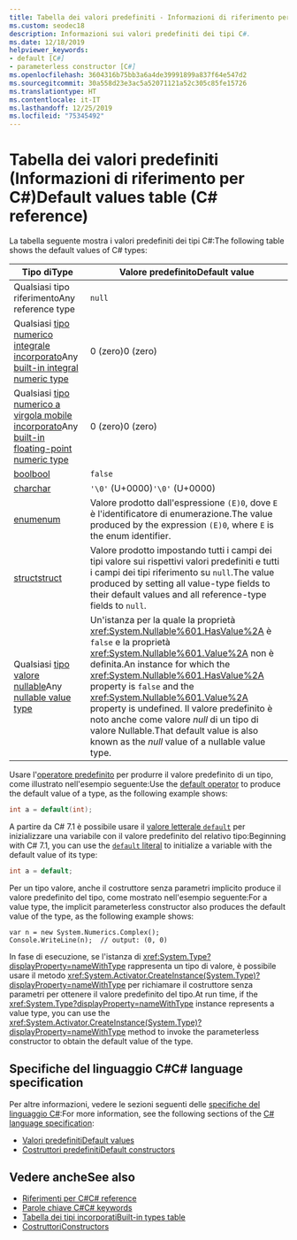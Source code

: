 ```yaml
---
title: Tabella dei valori predefiniti - Informazioni di riferimento per C#
ms.custom: seodec18
description: Informazioni sui valori predefiniti dei tipi C#.
ms.date: 12/18/2019
helpviewer_keywords:
- default [C#]
- parameterless constructor [C#]
ms.openlocfilehash: 3604316b75bb3a6a4de39991899a837f64e547d2
ms.sourcegitcommit: 30a558d23e3ac5a52071121a52c305c85fe15726
ms.translationtype: HT
ms.contentlocale: it-IT
ms.lasthandoff: 12/25/2019
ms.locfileid: "75345492"
---
```

# <a name="default-values-table-c-reference"></a><span data-ttu-id="3d1a2-103">Tabella dei valori predefiniti (Informazioni di riferimento per C#)</span><span class="sxs-lookup"><span data-stu-id="3d1a2-103">Default values table (C# reference)</span></span>

<span data-ttu-id="3d1a2-104">La tabella seguente mostra i valori predefiniti dei tipi C#:</span><span class="sxs-lookup"><span data-stu-id="3d1a2-104">The following table shows the default values of C# types:</span></span>

|<span data-ttu-id="3d1a2-105">Tipo di</span><span class="sxs-lookup"><span data-stu-id="3d1a2-105">Type</span></span>|<span data-ttu-id="3d1a2-106">Valore predefinito</span><span class="sxs-lookup"><span data-stu-id="3d1a2-106">Default value</span></span>|
|---------|------------------|
|<span data-ttu-id="3d1a2-107">Qualsiasi tipo riferimento</span><span class="sxs-lookup"><span data-stu-id="3d1a2-107">Any reference type</span></span>|`null`|
|<span data-ttu-id="3d1a2-108">Qualsiasi [tipo numerico integrale incorporato](../builtin-types/integral-numeric-types.md)</span><span class="sxs-lookup"><span data-stu-id="3d1a2-108">Any [built-in integral numeric type](../builtin-types/integral-numeric-types.md)</span></span>|<span data-ttu-id="3d1a2-109">0 (zero)</span><span class="sxs-lookup"><span data-stu-id="3d1a2-109">0 (zero)</span></span>|
|<span data-ttu-id="3d1a2-110">Qualsiasi [tipo numerico a virgola mobile incorporato](../builtin-types/floating-point-numeric-types.md)</span><span class="sxs-lookup"><span data-stu-id="3d1a2-110">Any [built-in floating-point numeric type](../builtin-types/floating-point-numeric-types.md)</span></span>|<span data-ttu-id="3d1a2-111">0 (zero)</span><span class="sxs-lookup"><span data-stu-id="3d1a2-111">0 (zero)</span></span>|
|[<span data-ttu-id="3d1a2-112">bool</span><span class="sxs-lookup"><span data-stu-id="3d1a2-112">bool</span></span>](../builtin-types/bool.md)|`false`|
|[<span data-ttu-id="3d1a2-113">char</span><span class="sxs-lookup"><span data-stu-id="3d1a2-113">char</span></span>](../builtin-types/char.md)|<span data-ttu-id="3d1a2-114">`'\0'` (U+0000)</span><span class="sxs-lookup"><span data-stu-id="3d1a2-114">`'\0'` (U+0000)</span></span>|
|[<span data-ttu-id="3d1a2-115">enum</span><span class="sxs-lookup"><span data-stu-id="3d1a2-115">enum</span></span>](../builtin-types/enum.md)|<span data-ttu-id="3d1a2-116">Valore prodotto dall'espressione `(E)0`, dove `E` è l'identificatore di enumerazione.</span><span class="sxs-lookup"><span data-stu-id="3d1a2-116">The value produced by the expression `(E)0`, where `E` is the enum identifier.</span></span>|
|[<span data-ttu-id="3d1a2-117">struct</span><span class="sxs-lookup"><span data-stu-id="3d1a2-117">struct</span></span>](struct.md)|<span data-ttu-id="3d1a2-118">Valore prodotto impostando tutti i campi dei tipi valore sui rispettivi valori predefiniti e tutti i campi dei tipi riferimento su `null`.</span><span class="sxs-lookup"><span data-stu-id="3d1a2-118">The value produced by setting all value-type fields to their default values and all reference-type fields to `null`.</span></span>|
|<span data-ttu-id="3d1a2-119">Qualsiasi [tipo valore nullable](../builtin-types/nullable-value-types.md)</span><span class="sxs-lookup"><span data-stu-id="3d1a2-119">Any [nullable value type](../builtin-types/nullable-value-types.md)</span></span>|<span data-ttu-id="3d1a2-120">Un'istanza per la quale la proprietà <xref:System.Nullable%601.HasValue%2A> è `false` e la proprietà <xref:System.Nullable%601.Value%2A> non è definita.</span><span class="sxs-lookup"><span data-stu-id="3d1a2-120">An instance for which the <xref:System.Nullable%601.HasValue%2A> property is `false` and the <xref:System.Nullable%601.Value%2A> property is undefined.</span></span> <span data-ttu-id="3d1a2-121">Il valore predefinito è noto anche come valore *null* di un tipo di valore Nullable.</span><span class="sxs-lookup"><span data-stu-id="3d1a2-121">That default value is also known as the *null* value of a nullable value type.</span></span>|

<span data-ttu-id="3d1a2-122">Usare l'[operatore predefinito](../operators/default.md) per produrre il valore predefinito di un tipo, come illustrato nell'esempio seguente:</span><span class="sxs-lookup"><span data-stu-id="3d1a2-122">Use the [default operator](../operators/default.md) to produce the default value of a type, as the following example shows:</span></span>

```csharp
int a = default(int);
```

<span data-ttu-id="3d1a2-123">A partire da C# 7.1 è possibile usare il [ valore letterale `default`](../operators/default.md#default-literal) per inizializzare una variabile con il valore predefinito del relativo tipo:</span><span class="sxs-lookup"><span data-stu-id="3d1a2-123">Beginning with C# 7.1, you can use the [`default` literal](../operators/default.md#default-literal) to initialize a variable with the default value of its type:</span></span>

```csharp
int a = default;
```

<span data-ttu-id="3d1a2-124">Per un tipo valore, anche il costruttore senza parametri implicito produce il valore predefinito del tipo, come mostrato nell'esempio seguente:</span><span class="sxs-lookup"><span data-stu-id="3d1a2-124">For a value type, the implicit parameterless constructor also produces the default value of the type, as the following example shows:</span></span>

```csharp-interactive
var n = new System.Numerics.Complex();
Console.WriteLine(n);  // output: (0, 0)
```

<span data-ttu-id="3d1a2-125">In fase di esecuzione, se l'istanza di <xref:System.Type?displayProperty=nameWithType> rappresenta un tipo di valore, è possibile usare il metodo <xref:System.Activator.CreateInstance(System.Type)?displayProperty=nameWithType> per richiamare il costruttore senza parametri per ottenere il valore predefinito del tipo.</span><span class="sxs-lookup"><span data-stu-id="3d1a2-125">At run time, if the <xref:System.Type?displayProperty=nameWithType> instance represents a value type, you can use the <xref:System.Activator.CreateInstance(System.Type)?displayProperty=nameWithType> method to invoke the parameterless constructor to obtain the default value of the type.</span></span>

## <a name="c-language-specification"></a><span data-ttu-id="3d1a2-126">Specifiche del linguaggio C#</span><span class="sxs-lookup"><span data-stu-id="3d1a2-126">C# language specification</span></span>

<span data-ttu-id="3d1a2-127">Per altre informazioni, vedere le sezioni seguenti delle [specifiche del linguaggio C#](~/_csharplang/spec/introduction.md):</span><span class="sxs-lookup"><span data-stu-id="3d1a2-127">For more information, see the following sections of the [C# language specification](~/_csharplang/spec/introduction.md):</span></span>

- [<span data-ttu-id="3d1a2-128">Valori predefiniti</span><span class="sxs-lookup"><span data-stu-id="3d1a2-128">Default values</span></span>](~/_csharplang/spec/variables.md#default-values)
- [<span data-ttu-id="3d1a2-129">Costruttori predefiniti</span><span class="sxs-lookup"><span data-stu-id="3d1a2-129">Default constructors</span></span>](~/_csharplang/spec/types.md#default-constructors)

## <a name="see-also"></a><span data-ttu-id="3d1a2-130">Vedere anche</span><span class="sxs-lookup"><span data-stu-id="3d1a2-130">See also</span></span>

- [<span data-ttu-id="3d1a2-131">Riferimenti per C#</span><span class="sxs-lookup"><span data-stu-id="3d1a2-131">C# reference</span></span>](../index.md)
- [<span data-ttu-id="3d1a2-132">Parole chiave C#</span><span class="sxs-lookup"><span data-stu-id="3d1a2-132">C# keywords</span></span>](index.md)
- [<span data-ttu-id="3d1a2-133">Tabella dei tipi incorporati</span><span class="sxs-lookup"><span data-stu-id="3d1a2-133">Built-in types table</span></span>](built-in-types-table.md)
- [<span data-ttu-id="3d1a2-134">Costruttori</span><span class="sxs-lookup"><span data-stu-id="3d1a2-134">Constructors</span></span>](../../programming-guide/classes-and-structs/constructors.md)

